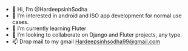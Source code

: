 - 👋 Hi, I’m @HardeepsinhSodha
- 👀 I’m interested in android and ISO app development for normal use cases.
- 🌱 I’m currently learning Fluter
- 💞️ I’m looking to collaborate on Django and Fluter projects, any type.
- 📫 Drop mail to my gmail Hardeepsinhsodha99@gmail.com

<!---
HardeepsinhSodha/HardeepsinhSodha is a ✨ special ✨ repository because its `README.md` (this file) appears on your GitHub profile.
You can click the Preview link to take a look at your changes.
--->
